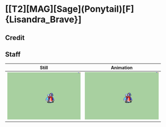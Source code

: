 # [\[T2\]\[MAG\]\[Sage\]\(Ponytail\)\[F\]{Lisandra_Brave}]

## Credit


	
## Staff

| Still | Animation |
| :---: | :-------: |
| ![Staff still](./Staff_000.png) | ![Staff animation](./Staff.gif) |
